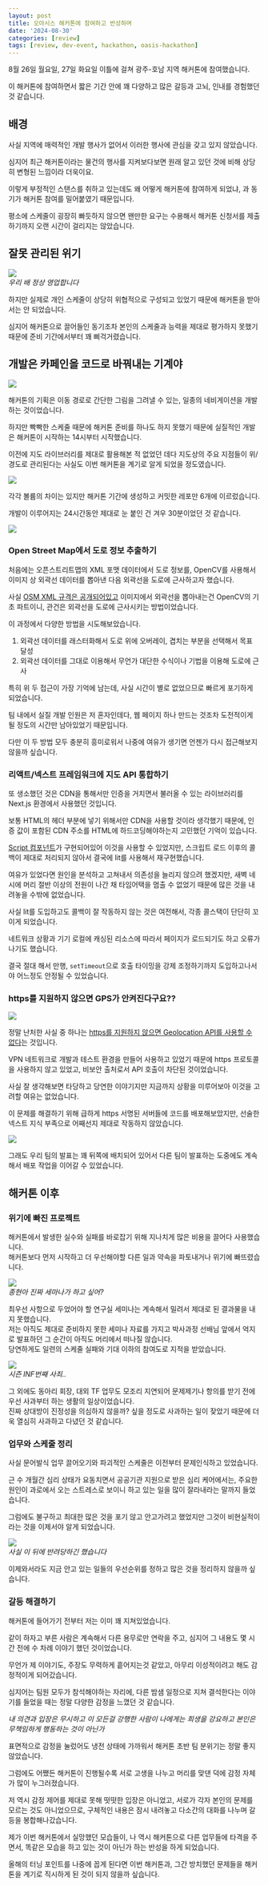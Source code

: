 ```yaml
---
layout: post
title: 오아시스 해커톤에 참여하고 반성하며
date: '2024-08-30'
categories: [review]
tags: [review, dev-event, hackathon, oasis-hackathon]
---
```


8월 26일 월요일, 27일 화요일 이틀에 걸쳐 광주-호남 지역 해커톤에 참여했습니다.  

이 해커톤에 참여하면서 짧은 기간 안에 꽤 다양하고 많은 갈등과 고뇌, 인내를 경험했던 것 같습니다.  

## 배경

사실 지역에 매력적인 개발 행사가 없어서 이러한 행사에 관심을 갖고 있지 않았습니다.  

심지어 최근 해커톤이라는 물건의 행사를 지켜보다보면 원래 알고 있던 것에 비해 상당히 변형된 느낌이라 더욱이요.

이렇게 부정적인 스탠스를 취하고 있는데도 왜 어떻게 해커톤에 참여하게 되었냐, 과 동기가 해커톤 참여를 밀어붙였기 때문입니다.  

평소에 스케줄이 굉장히 빠듯하지 않으면 왠만한 요구는 수용해서 해커톤 신청서를 제출하기까지 오랜 시간이 걸리지는 않았습니다.  

## 잘못 관리된 위기

![](/static/posts/2024-08-30-i-participated-local-hackathon/flying-dutchman.jpeg)  
_우리 배 정상 영업합니다_  

하지만 실제로 개인 스케줄이 상당히 위협적으로 구성되고 있었기 때문에 해커톤을 받아서는 안 되었습니다.  

심지어 해커톤으로 끌어들인 동기조차 본인의 스케줄과 능력을 제대로 평가하지 못했기 때문에 준비 기간에서부터 꽤 삐걱거렸습니다.  

## 개발은 카페인을 코드로 바꿔내는 기계야

![](/static/posts/2024-08-30-i-participated-local-hackathon/KakaoTalk_Snapshot_20240830_114137.png)  

해커톤의 기획은 이동 경로로 간단한 그림을 그려낼 수 있는, 일종의 네비게이션을 개발하는 것이었습니다.  

하지만 빡빡한 스케줄 때문에 해커톤 준비를 하나도 하지 못했기 때문에 실질적인 개발은 해커톤이 시작하는 14시부터 시작했습니다.  

이전에 지도 라이브러리를 제대로 활용해본 적 없었던 데다 지도상의 주요 지점들이 위/경도로 관리된다는 사실도 이번 해커톤을 계기로 알게 되었을 정도였습니다.  

![](/static/posts/2024-08-30-i-participated-local-hackathon/스크린샷%202024-08-30%20오전%2011.44.47.png)  

각각 볼륨의 차이는 있지만 해커톤 기간에 생성하고 커밋한 레포만 6개에 이르렀습니다.  

개발이 이루어지는 24시간동안 제대로 눈 붙인 건 겨우 30분이었던 것 같습니다.  

![](/static/posts/2024-08-30-i-participated-local-hackathon/IMG_8244.jpg)  

### Open Street Map에서 도로 정보 추출하기

처음에는 오픈스트리트맵의 XML 포맷 데이터에서 도로 정보를, OpenCV를 사용해서 이미지 상 외곽선 데이터를 뽑아낸 다음 외곽선을 도로에 근사하고자 했습니다.  

사실 [OSM XML 규격은 공개되어있고](https://wiki.openstreetmap.org/wiki/OSM_file_formats) 이미지에서 외곽선을 뽑아내는건 OpenCV의 기초 파트이니, 관건은 외곽선을 도로에 근사시키는 방법이었습니다.  

이 과정에서 다양한 방법을 시도해보았습니다.

1. 외곽선 데이터를 래스터화해서 도로 위에 오버레이, 겹치는 부분을 선택해서 목표 달성
2. 외곽선 데이터를 그대로 이용해서 무언가 대단한 수식이나 기법을 이용해 도로에 근사

특히 위 두 접근이 가장 기억에 남는데, 사실 시간이 별로 없었으므로 빠르게 포기하게 되었습니다.  

팀 내에서 실질 개발 인원은 저 혼자인데다, 웹 페이지 하나 만드는 것조차 도전적이게 될 정도의 시간만 남아있었기 때문입니다.  

다만 이 두 방법 모두 충분히 흥미로워서 나중에 여유가 생기면 언젠가 다시 접근해보지 않을까 싶습니다.  

### 리액트/넥스트 프레임워크에 지도 API 통합하기

또 생소했던 것은 CDN을 통해서만 인증을 거치면서 불러올 수 있는 라이브러리를 Next.js 환경에서 사용했던 것입니다.  

보통 HTML의 헤더 부분에 넣기 위해서만 CDN을 사용할 것이라 생각했기 때문에, 인증 값이 포함된 CDN 주소를 HTML에 하드코딩해야하는지 고민했던 기억이 있습니다.  

[Script 컴포넌트](https://nextjs.org/docs/pages/api-reference/components/script)가 구현되어있어 이것을 사용할 수 있었지만, 스크립트 로드 이후의 콜백이 제대로 처리되지 않아서 결국에 lit를 사용해서 재구현했습니다.  

여유가 있었다면 원인을 분석하고 고쳐내서 의존성을 늘리지 않으려 했겠지만, 새벽 네 시에 머리 절반 이상의 전원이 나간 채 타임어택을 멈출 수 없었기 때문에 많은 것을 내려놓을 수밖에 없었습니다.  

사실 lit를 도입하고도 콜백이 잘 작동하지 않는 것은 여전해서, 각종 콜스택이 단단히 꼬이게 되었습니다.  

네트워크 상황과 기기 로컬에 캐싱된 리소스에 따라서 페이지가 로드되기도 하고 오류가 나기도 했습니다.  

결국 절대 해서 만행, `setTimeout`으로 호출 타이밍을 강제 조정하기까지 도입하고나서야 어느정도 안정될 수 있었습니다.  

### https를 지원하지 않으면 GPS가 안켜진다구요??

![](/static/posts/2024-08-30-i-participated-local-hackathon/IMG_8244.jpg)  

정말 난처한 사실 중 하나는 [https를 지원하지 않으면 Geolocation API를 사용할 수 없다](https://developer.chrome.com/blog/geolocation-on-secure-contexts-only)는 것입니다.  

VPN 네트워크로 개발과 테스트 환경을 만들어 사용하고 있었기 때문에 https 프로토콜을 사용하지 않고 있었고, 비보안 출처로서 API 호출이 차단된 것이었습니다.  

사실 잘 생각해보면 타당하고 당연한 이야기지만 지금까지 상황을 미루어보아 이것을 고려할 여유는 없었습니다.  

이 문제를 해결하기 위해 급하게 https 서명된 서버들에 코드를 배포해보았지만, 선술한 넥스트 지식 부족으로 어째선지 제대로 작동하지 않았습니다.  

![](/static/posts/2024-08-30-i-participated-local-hackathon/스크린샷%202024-08-30%20오전%2011.56.49.png)  

그래도 우리 팀의 발표는 꽤 뒤쪽에 배치되어 있어서 다른 팀이 발표하는 도중에도 계속해서 배포 작업을 이어갈 수 있었습니다.  

## 해커톤 이후

### 위기에 빠진 프로젝트

해커톤에서 발생한 실수와 실패를 바로잡기 위해 지나치게 많은 비용을 끌어다 사용했습니다.  
해커톤보다 먼저 시작하고 더 우선해야할 다른 일과 약속을 파토내거나 위기에 빠뜨렸습니다.  

![](/static/posts/2024-08-30-i-participated-local-hackathon/IE001939893_STD.jpg)  
_종현아 진짜 세마나가 하고 싶어?_  

최우선 사항으로 두었어야 할 연구실 세미나는 계속해서 밀려서 제대로 된 결과물을 내지 못했습니다.  
저는 아직도 제대로 준비하지 못한 세미나 자료를 가지고 박사과정 선배님 앞에서 억지로 발표하던 그 순간이 아직도 머리에서 떠나질 않습니다.  
당연하게도 일련의 스케줄 실패와 기대 이하의 참여도로 지적을 받았습니다.  

![](/static/posts/2024-08-30-i-participated-local-hackathon/스크린샷%202024-08-30%20오전%2011.21.39.png)  
_시즌 INF번째 사죄.._  

그 외에도 동아리 회장, 대외 TF 업무도 모조리 지연되어 문제제기나 항의를 받기 전에 우선 사과부터 하는 생활의 일상이었습니다.  
진짜 상대방이 진정성을 의심하지 않을까? 싶을 정도로 사과하는 일이 잦았기 때문에 더욱 열심히 사과하고 다녔던 것 같습니다.  

### 업무와 스케줄 정리

사실 문어발식 업무 끌어오기와 파괴적인 스케줄은 이전부터 문제인식하고 있었습니다.  

근 수 개월간 심리 상태가 요동치면서 공공기관 지원으로 받은 심리 케어에서는, 주요한 원인이 과로에서 오는 스트레스로 보이니 하고 있는 일을 많이 잘라내라는 말까지 들었습니다.  

그럼에도 불구하고 최대한 많은 것을 포기 않고 안고가려고 했었지만 그것이 비현실적이라는 것을 이제서야 알게 되었습니다.  

![](/static/posts/2024-08-30-i-participated-local-hackathon/KakaoTalk_Snapshot_20240830_112902.png)  
_사실 이 뒤에 반려당하긴 했습니다_  

이제와서라도 지금 안고 있는 일들의 우선순위를 정하고 많은 것을 정리하지 않을까 싶습니다.  

### 갈등 해결하기

해커톤에 들어가기 전부터 저는 이미 꽤 지쳐있었습니다.  

같이 하자고 부른 사람은 계속해서 다른 용무로만 연락을 주고, 심지어 그 내용도 몇 시간 전에 수 차례 이야기 했던 것이었습니다.  

무언가 제 이야기도, 주장도 무력하게 흩어지는것 같았고, 아무리 이성적이려고 해도 감정적이게 되어갔습니다.  

심지어는 팀원 모두가 참석해야하는 자리에, 다른 밤샘 일정으로 지쳐 결석한다는 이야기를 들었을 때는 정말 다양한 감정을 느꼈던 것 같습니다.  

_내 의견과 입장은 무시하고 이 모든걸 강행한 사람이 나에게는 희생을 강요하고 본인은 무책임하게 행동하는 것이 아닌가_

표면적으로 감정을 눌렀어도 냉전 상태에 가까워서 해커톤 초반 팀 분위기는 정말 좋지 않았습니다.  

그럼에도 어쨌든 해커톤이 진행될수록 서로 고생을 나누고 머리를 맞댄 덕에 감정 자체가 많이 누그러졌습니다.  

저 역시 감정 제어를 제대로 못해 떳떳한 입장은 아니었고, 서로가 각자 본인의 문제를 모르는 것도 아니었으므로, 구체적인 내용은 잠시 내려놓고 다소간의 대화를 나누며 갈등을 봉합해나갔습니다.  

제가 이번 해커톤에서 실망했던 모습들이, 나 역시 해커톤으로 다른 업무들에 타격을 주면서, 똑같은 모습을 하고 있는 것이 아닌가 하는 반성을 하게 되었습니다.

올해의 터닝 포인트를 나중에 꼽게 된다면 이번 해커톤과, 그간 방치했던 문제들을 해커톤을 계기로 직시하게 된 것이 되지 않을까 싶습니다.
